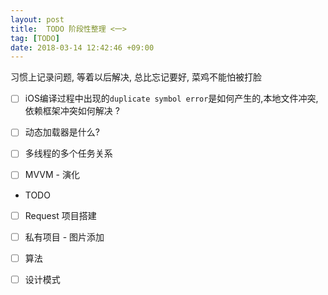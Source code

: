 ```yaml
---
layout: post
title:  TODO 阶段性整理 <一>
tag: [TODO]
date: 2018-03-14 12:42:46 +09:00
---
```


习惯上记录问题, 等着以后解决, 总比忘记要好, 菜鸡不能怕被打脸

* [ ]  iOS编译过程中出现的`duplicate symbol error`是如何产生的,本地文件冲突,依赖框架冲突如何解决 ?
* [ ] 动态加载器是什么? 
* [ ] 多线程的多个任务关系
* [ ] MVVM - 演化


* TODO

* [ ] Request 项目搭建
* [ ] 私有项目 - 图片添加 
* [ ] 算法 
* [ ] 设计模式



